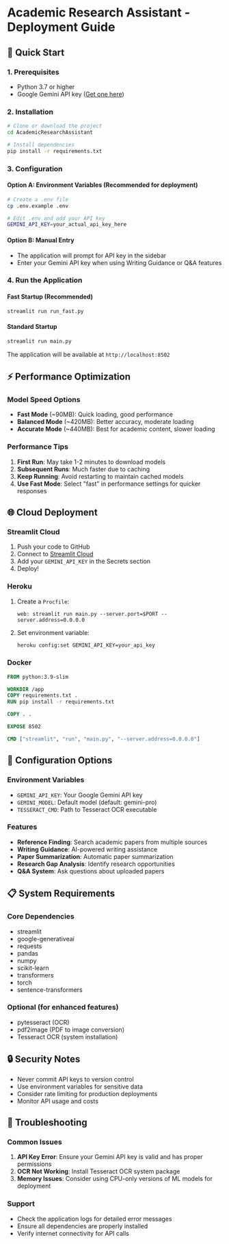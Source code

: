 # Academic Research Assistant - Deployment Guide

## 🚀 Quick Start

### 1. Prerequisites
- Python 3.7 or higher
- Google Gemini API key ([Get one here](https://makersuite.google.com/app/apikey))

### 2. Installation

```bash
# Clone or download the project
cd AcademicResearchAssistant

# Install dependencies
pip install -r requirements.txt
```

### 3. Configuration

#### Option A: Environment Variables (Recommended for deployment)
```bash
# Create a .env file
cp .env.example .env

# Edit .env and add your API key
GEMINI_API_KEY=your_actual_api_key_here
```

#### Option B: Manual Entry
- The application will prompt for API key in the sidebar
- Enter your Gemini API key when using Writing Guidance or Q&A features

### 4. Run the Application

#### Fast Startup (Recommended)
```bash
streamlit run run_fast.py
```

#### Standard Startup
```bash
streamlit run main.py
```

The application will be available at `http://localhost:8502`

## ⚡ Performance Optimization

### Model Speed Options
- **Fast Mode** (~90MB): Quick loading, good performance
- **Balanced Mode** (~420MB): Better accuracy, moderate loading
- **Accurate Mode** (~440MB): Best for academic content, slower loading

### Performance Tips
1. **First Run**: May take 1-2 minutes to download models
2. **Subsequent Runs**: Much faster due to caching
3. **Keep Running**: Avoid restarting to maintain cached models
4. **Use Fast Mode**: Select "fast" in performance settings for quicker responses

## 🌐 Cloud Deployment

### Streamlit Cloud
1. Push your code to GitHub
2. Connect to [Streamlit Cloud](https://streamlit.io/cloud)
3. Add your `GEMINI_API_KEY` in the Secrets section
4. Deploy!

### Heroku
1. Create a `Procfile`:
   ```
   web: streamlit run main.py --server.port=$PORT --server.address=0.0.0.0
   ```
2. Set environment variable:
   ```bash
   heroku config:set GEMINI_API_KEY=your_api_key
   ```

### Docker
```dockerfile
FROM python:3.9-slim

WORKDIR /app
COPY requirements.txt .
RUN pip install -r requirements.txt

COPY . .

EXPOSE 8502

CMD ["streamlit", "run", "main.py", "--server.address=0.0.0.0"]
```

## 🔧 Configuration Options

### Environment Variables
- `GEMINI_API_KEY`: Your Google Gemini API key
- `GEMINI_MODEL`: Default model (default: gemini-pro)
- `TESSERACT_CMD`: Path to Tesseract OCR executable

### Features
- **Reference Finding**: Search academic papers from multiple sources
- **Writing Guidance**: AI-powered writing assistance
- **Paper Summarization**: Automatic paper summarization
- **Research Gap Analysis**: Identify research opportunities
- **Q&A System**: Ask questions about uploaded papers

## 📋 System Requirements

### Core Dependencies
- streamlit
- google-generativeai
- requests
- pandas
- numpy
- scikit-learn
- transformers
- torch
- sentence-transformers

### Optional (for enhanced features)
- pytesseract (OCR)
- pdf2image (PDF to image conversion)
- Tesseract OCR (system installation)

## 🔒 Security Notes

- Never commit API keys to version control
- Use environment variables for sensitive data
- Consider rate limiting for production deployments
- Monitor API usage and costs

## 🐛 Troubleshooting

### Common Issues
1. **API Key Error**: Ensure your Gemini API key is valid and has proper permissions
2. **OCR Not Working**: Install Tesseract OCR system package
3. **Memory Issues**: Consider using CPU-only versions of ML models for deployment

### Support
- Check the application logs for detailed error messages
- Ensure all dependencies are properly installed
- Verify internet connectivity for API calls
